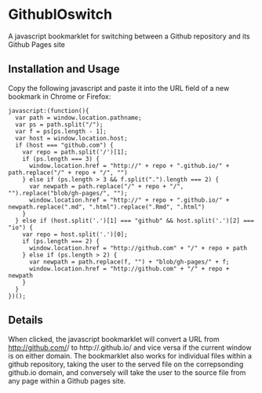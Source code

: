 # GithubIOswitch
A javascript bookmarklet for switching between a Github repository and its Github Pages site

## Installation and Usage
Copy the following javascript and paste it into the URL field of a new bookmark in Chrome or Firefox:

```{javascript}
javascript:(function(){
  var path = window.location.pathname;
  var ps = path.split("/");
  var f = ps[ps.length - 1];
  var host = window.location.host;
  if (host === "github.com") {
    var repo = path.split('/')[1];
    if (ps.length === 3) {
      window.location.href = "http://" + repo + ".github.io/" + path.replace("/" + repo + "/", "")
    } else if (ps.length > 3 && f.split(".").length === 2) {
      var newpath = path.replace("/" + repo + "/", "").replace("blob/gh-pages/", "");
      window.location.href = "http://" + repo + ".github.io/" + newpath.replace(".md", ".html").replace(".Rmd", ".html")
    }
  } else if (host.split('.')[1] === "github" && host.split('.')[2] === "io") {
    var repo = host.split('.')[0];
    if (ps.length === 2) {
      window.location.href = "http://github.com" + "/" + repo + path
    } else if (ps.length > 2) {
      var newpath = path.replace(f, "") + "blob/gh-pages/" + f;
      window.location.href = "http://github.com" + "/" + repo + newpath
    }
  }
})();
```

## Details
When clicked, the javascript bookmarklet will convert a URL from http://github.com/<username>/<repo> to http://<username>.github.io/<repo> and vice versa if the current window is on either domain. The bookmarklet also works for individual files within a github repository, taking the user to the served file on the correpsonding github.io domain, and conversely will take the user to the source file from any page within a Github pages site.


